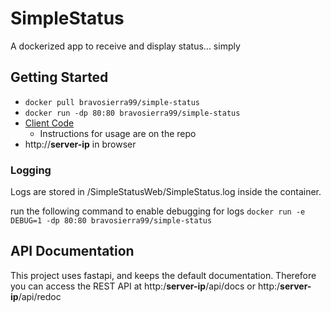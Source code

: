 # SimpleStatus
A dockerized app to receive and display status... simply

## Getting Started
- `docker pull bravosierra99/simple-status`
- `docker run -dp 80:80 bravosierra99/simple-status`
- [Client Code](https://github.com/bravosierra99/SimpleStatusClient) 
  - Instructions for usage are on the repo
- http://**server-ip** in browser

### Logging
Logs are stored in /SimpleStatusWeb/SimpleStatus.log inside the container.  

run the following command to enable debugging for logs
`docker run -e DEBUG=1 -dp 80:80 bravosierra99/simple-status`


## API Documentation
This project uses fastapi, and keeps the default documentation.  Therefore you can access the REST API at http:/**server-ip**/api/docs or http:/**server-ip**/api/redoc
